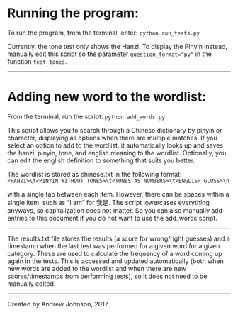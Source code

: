 # Running the program:

To run the program, from the terminal, enter:
	```python run_tests.py```

Currently, the tone test only shows the Hanzi. To display the Pinyin instead, manually edit this script so the parameter ```question_format="py"``` in the function ```test_tones```.

***

# Adding new word to the wordlist:

From the terminal, run the script:
	```python add_words.py```

This script allows you to search through a Chinese dictionary by pinyin or character, displaying all options when there are multiple matches. If you select an option to add to the wordlist, it automatically looks up and saves the hanzi, pinyin, tone, and english meaning to the wordlist. Optionally, you can edit the english definition to something that suits you better.

The wordlist is stored as chinese.txt in the following format:
	```<HANZI>\t<PINYIN WITHOUT TONES>\t<TONES AS NUMBERS>\t<ENGLISH GLOSS>\n```

with a single tab between each item. However, there can be spaces within a single item, such as “I am” for 我是. The script lowercases everything anyways, so capitalization does not  matter. So you can also manually add entries to this document if you do not want to use the add_words script.

***

The results.txt file stores the results (a score for wrong/right guesses) and a timestamp when the last test was performed for a given word for a given category. These are used to calculate the frequency of a word coming up again in the tests. This is accessed and updated automatically (both when new words are added to the wordlist and when there are new scores/timestamps from performing tests), so it does not need to be manually edited.

***

Created by Andrew Johnson, 2017
